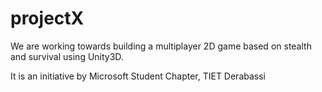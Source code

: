 # projectX

We are working towards building a multiplayer 2D game based on stealth and survival using Unity3D. 

It is an initiative by Microsoft Student Chapter, TIET Derabassi
